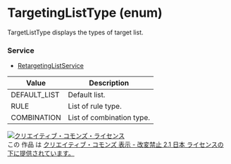 # TargetingListType (enum)
TargetListType displays the types of target list.
### Service
+ [RetargetingListService](../services/RetargetingListService.md)

| Value | Description | 
|---|---|
| DEFAULT_LIST| Default list. |
| RULE| List of rule type. |
| COMBINATION| List of combination type. |
<a rel="license" href="http://creativecommons.org/licenses/by-nd/2.1/jp/"><img alt="クリエイティブ・コモンズ・ライセンス" style="border-width:0" src="https://i.creativecommons.org/l/by-nd/2.1/jp/88x31.png" /></a><br />この 作品 は <a rel="license" href="http://creativecommons.org/licenses/by-nd/2.1/jp/">クリエイティブ・コモンズ 表示 - 改変禁止 2.1 日本 ライセンスの下に提供されています。</a>
